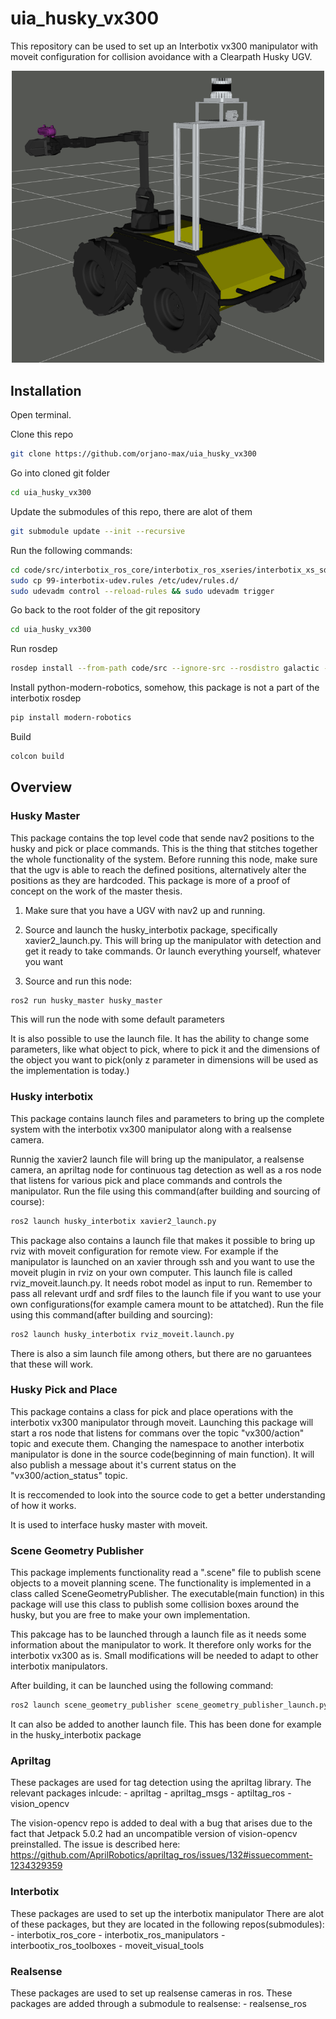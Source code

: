 # uia_husky_vx300
This repository can be used to set up an Interbotix vx300 manipulator with moveit configuration for collision avoidance with a Clearpath Husky UGV.

<p align="center">
<img src="husky_initiated.png" width=500 >
</p>

## Installation
Open terminal.

Clone this repo

~~~bash
git clone https://github.com/orjano-max/uia_husky_vx300
~~~

Go into cloned git folder

~~~bash
cd uia_husky_vx300
~~~

Update the submodules of this repo, there are alot of them
~~~bash
git submodule update --init --recursive
~~~

Run the following commands:

~~~bash
cd code/src/interbotix_ros_core/interbotix_ros_xseries/interbotix_xs_sdk
sudo cp 99-interbotix-udev.rules /etc/udev/rules.d/
sudo udevadm control --reload-rules && sudo udevadm trigger
~~~

Go back to the root folder of the git repository

~~~bash
cd uia_husky_vx300
~~~

Run rosdep

~~~bash
rosdep install --from-path code/src --ignore-src --rosdistro galactic -y
~~~

Install python-modern-robotics, somehow, this package is not a part of the interbotix rosdep

~~~bash
pip install modern-robotics
~~~

Build

~~~bash
colcon build
~~~

## Overview

### Husky Master
This package contains the top level code that sende nav2 positions to the husky and pick or place commands. This is the thing that stitches together the whole functionality of the system.
Before running this node, make sure that the ugv is able to reach the defined positions, alternatively alter the positions as they are hardcoded.
This package is more of a proof of concept on the work of the master thesis.

1. Make sure that you have a UGV with nav2 up and running.

2. Source and launch the husky_interbotix package, specifically xavier2_launch.py. This will bring up the manipulator with detection and get it ready to take commands. Or launch everything yourself, whatever you want

3. Source and run this node:

~~~bash
ros2 run husky_master husky_master
~~~

This will run the node with some default parameters

It is also possible to use the launch file. It has the ability to change some parameters, like what object to pick, where to pick it and the dimensions of the object you want to pick(only z parameter in dimensions will be used as the implementation is today.)


### Husky interbotix
This package contains launch files and parameters to bring up the complete system with the interbotix vx300 manipulator along with a realsense camera. 

Runnig the xavier2 launch file will bring up the manipulator, a realsense camera, an apriltag node for continuous tag detection as well as a ros node that listens for various pick and place commands and controls the manipulator. Run the file using this command(after building and sourcing of course):

~~~bash
ros2 launch husky_interbotix xavier2_launch.py
~~~

This package also contains a launch file that makes it possible to bring up rviz with moveit configuration for remote view. For example if the manipulator is launched on an xavier through ssh and you want to use the moveit plugin in rviz on your own computer. This launch file is called rviz_moveit.launch.py. It needs robot model as input to run. Remember to pass all relevant urdf and srdf files to the launch file if you want to use your own configurations(for example camera mount to be attatched). Run the file using this command(after building and sourcing):

~~~bash
ros2 launch husky_interbotix rviz_moveit.launch.py
~~~

There is also a sim launch file among others, but there are no garuantees that these will work.


### Husky Pick and Place
This package contains a class for pick and place operations with the interbotix vx300 manipulator through moveit.
Launching this package will start a ros node that listens for commans over the topic "vx300/action" topic and execute them.
Changing the namespace to another interbotix manipulator is done in the source code(beginning of main function).
It will also publish a message about it's current status on the "vx300/action_status" topic.

It is reccomended to look into the source code to get a better understanding of how it works. 

It is used to interface husky master with moveit.

### Scene Geometry Publisher
This package implements functionality read a ".scene" file to publish scene objects to a moveit planning scene.
The functionality is implemented in a class called SceneGeometryPublisher.
The executable(main function) in this package will use this class to publish some collision boxes around the
husky, but you are free to make your own implementation.

This pakcage has to be launched through a launch file as it needs some information about the manipulator to work.
It therefore only works for the interbotix vx300 as is. Small modifications will be needed to adapt to other interbotix
manipulators.

After building, it can be launched using the following command:

~~~bash
ros2 launch scene_geometry_publisher scene_geometry_publisher_launch.py robot_model:=vx300
~~~

It can also be added to another launch file. This has been done for example in the husky_interbotix package



### Apriltag
These packages are used for tag detection using the apriltag library.
The relevant packages inlcude:
    - apriltag
    - apriltag_msgs
    - aptiltag_ros
    - vision_opencv

The vision-opencv repo is added to deal with a bug that arises due to the fact that Jetpack 5.0.2 had an uncompatible version of vision-opencv preinstalled. The issue is described here: https://github.com/AprilRobotics/apriltag_ros/issues/132#issuecomment-1234329359

### Interbotix
These packages are used to set up the interbotix manipulator
There are alot of these packages, but they are located in the following repos(submodules):
    - interbotix_ros_core
    - interbotix_ros_manipulators
    - interbootix_ros_toolboxes
    - moveit_visual_tools

### Realsense
These packages are used to set up realsense cameras in ros.
These packages are added through a submodule to realsense:
    - realsense_ros







